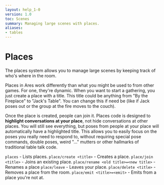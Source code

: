 ```yaml
---
layout: help_1-0
version: 1.0
toc: Scenes
summary: Managing large scenes with places.
aliases:
- tables
---
```

# Places

The places system allows you to manage large scenes by keeping track of who's where in the room.

Places in Ares work differently than what you might be used to from other games.  For one, they're dynamic.  When you want to start a gathering, you just create a place with a title.  This title could be anything from "By the Fireplace" to "Jack's Table".     You can change this if need be (like if Jack poses out or the group at the fire moves to the couch).

Once the place is created, people can join it.   Places code is designed to **highlight conversations at your place**, not hide conversations at other places.  You will still see everything, but poses from people at your place will automatically have a highlighted title.   This allows you to easily focus on the poses you really need to respond to, without requiring special pose commands, double poses, weird "..." mutters or other hallmarks of traditional table talk code.


`places` - Lists places.
`place/create <title>` - Creates a place.
`place/join <title>` - Joins an existing place.
`place/rename <old title>=<new title>` - Renames a place
`place/leave` - Leaves your place.
`place/delete <title>` - Removes a place from the room.
`place/emit <title>=<emit>` - Emits from a place you're not at.